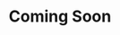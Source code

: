 --- 
 title: Coming Soon
 mastHead: "Coming Soon"
 type: 'page' 
 displayinlist: false
 sitemapExclude: true
 metaTitle: "Coming Soon|Peer-reviewed digital health solutions and medical devices|Medigy"
 metaDesc: "Explore top digital health solutions, healthcare IT products and services, and medical devices."
 ogUrl: "/contact/"
 ogImage: "/images/home-graphic-1.png" 
 breadcrumbs:
 - Home
 - Coming Soon
 breadcrumbLinks:
 - "/"
 - "/coming-soon/"
---